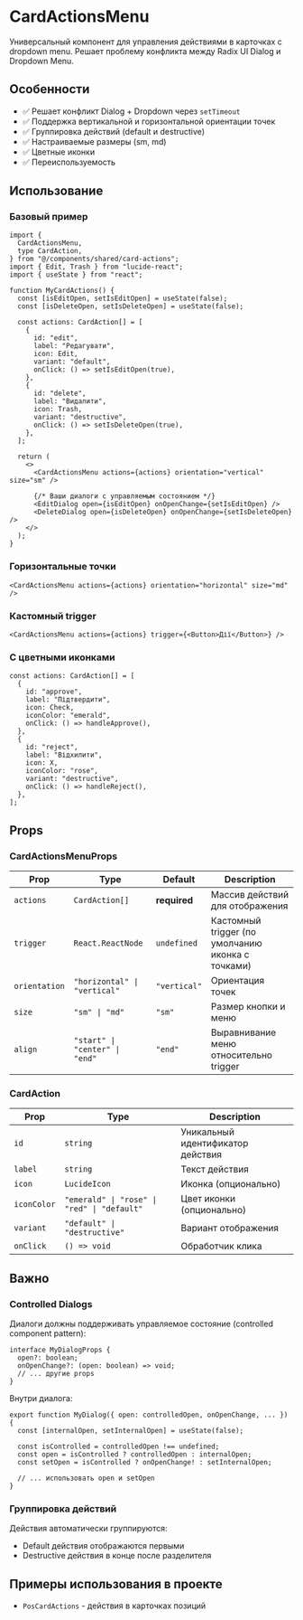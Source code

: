 # CardActionsMenu

Универсальный компонент для управления действиями в карточках с dropdown menu. Решает проблему конфликта между Radix UI Dialog и Dropdown Menu.

## Особенности

- ✅ Решает конфликт Dialog + Dropdown через `setTimeout`
- ✅ Поддержка вертикальной и горизонтальной ориентации точек
- ✅ Группировка действий (default и destructive)
- ✅ Настраиваемые размеры (sm, md)
- ✅ Цветные иконки
- ✅ Переиспользуемость

## Использование

### Базовый пример

```tsx
import {
  CardActionsMenu,
  type CardAction,
} from "@/components/shared/card-actions";
import { Edit, Trash } from "lucide-react";
import { useState } from "react";

function MyCardActions() {
  const [isEditOpen, setIsEditOpen] = useState(false);
  const [isDeleteOpen, setIsDeleteOpen] = useState(false);

  const actions: CardAction[] = [
    {
      id: "edit",
      label: "Редагувати",
      icon: Edit,
      variant: "default",
      onClick: () => setIsEditOpen(true),
    },
    {
      id: "delete",
      label: "Видалити",
      icon: Trash,
      variant: "destructive",
      onClick: () => setIsDeleteOpen(true),
    },
  ];

  return (
    <>
      <CardActionsMenu actions={actions} orientation="vertical" size="sm" />

      {/* Ваши диалоги с управляемым состоянием */}
      <EditDialog open={isEditOpen} onOpenChange={setIsEditOpen} />
      <DeleteDialog open={isDeleteOpen} onOpenChange={setIsDeleteOpen} />
    </>
  );
}
```

### Горизонтальные точки

```tsx
<CardActionsMenu actions={actions} orientation="horizontal" size="md" />
```

### Кастомный trigger

```tsx
<CardActionsMenu actions={actions} trigger={<Button>Дії</Button>} />
```

### С цветными иконками

```tsx
const actions: CardAction[] = [
  {
    id: "approve",
    label: "Підтвердити",
    icon: Check,
    iconColor: "emerald",
    onClick: () => handleApprove(),
  },
  {
    id: "reject",
    label: "Відхилити",
    icon: X,
    iconColor: "rose",
    variant: "destructive",
    onClick: () => handleReject(),
  },
];
```

## Props

### CardActionsMenuProps

| Prop          | Type                           | Default      | Description                                       |
| ------------- | ------------------------------ | ------------ | ------------------------------------------------- |
| `actions`     | `CardAction[]`                 | **required** | Массив действий для отображения                   |
| `trigger`     | `React.ReactNode`              | `undefined`  | Кастомный trigger (по умолчанию иконка с точками) |
| `orientation` | `"horizontal" \| "vertical"`   | `"vertical"` | Ориентация точек                                  |
| `size`        | `"sm" \| "md"`                 | `"sm"`       | Размер кнопки и меню                              |
| `align`       | `"start" \| "center" \| "end"` | `"end"`      | Выравнивание меню относительно trigger            |

### CardAction

| Prop        | Type                                        | Description                       |
| ----------- | ------------------------------------------- | --------------------------------- |
| `id`        | `string`                                    | Уникальный идентификатор действия |
| `label`     | `string`                                    | Текст действия                    |
| `icon`      | `LucideIcon`                                | Иконка (опционально)              |
| `iconColor` | `"emerald" \| "rose" \| "red" \| "default"` | Цвет иконки (опционально)         |
| `variant`   | `"default" \| "destructive"`                | Вариант отображения               |
| `onClick`   | `() => void`                                | Обработчик клика                  |

## Важно

### Controlled Dialogs

Диалоги должны поддерживать управляемое состояние (controlled component pattern):

```tsx
interface MyDialogProps {
  open?: boolean;
  onOpenChange?: (open: boolean) => void;
  // ... другие props
}
```

Внутри диалога:

```tsx
export function MyDialog({ open: controlledOpen, onOpenChange, ... }) {
  const [internalOpen, setInternalOpen] = useState(false);

  const isControlled = controlledOpen !== undefined;
  const open = isControlled ? controlledOpen : internalOpen;
  const setOpen = isControlled ? onOpenChange! : setInternalOpen;

  // ... использовать open и setOpen
}
```

### Группировка действий

Действия автоматически группируются:

- Default действия отображаются первыми
- Destructive действия в конце после разделителя

## Примеры использования в проекте

- `PosCardActions` - действия в карточках позиций
